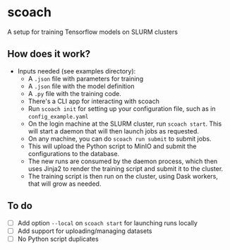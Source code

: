 # scoach

A setup for training Tensorflow models on SLURM clusters

## How does it work?

- Inputs needed (see examples directory):
  - A `.json` file with parameters for training
  - A `.json` file with the model definition
  - A `.py` file with the training code.
  - There's a CLI app for interacting with scoach
  - Run `scoach init` for setting up your configuration file, such as in `config_example.yaml`
  - On the login machine at the SLURM cluster, run `scoach start`. This will start a daemon that will then launch jobs as requested.
  - On any machine, you can do `scoach run submit` to submit jobs.
  - This will upload the Python script to MinIO and submit the configurations to the database.
  - The new runs are consumed by the daemon process, which then uses Jinja2 to render the training script and submit it to the cluster.
  - The training script is then run on the cluster, using Dask workers, that will grow as needed.

## To do

- [ ] Add option `--local` on `scoach start` for launching runs locally
- [ ] Add support for uploading/managing datasets
- [ ] No Python script duplicates

